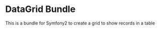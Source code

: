 DataGrid Bundle
===============

This is a bundle for Symfony2 to create a grid to show records in a table
